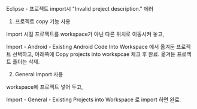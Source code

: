 Eclipse - 프로젝트 import시 "Invalid preject description." 에러

1. 프로젝트 copy 기능 사용

import 시킬 프로젝트를 workspace가 아닌 다른 위치로 이동시켜 놓고,

Import - Android - Existing Android Code Into Workspace 에서 옮겨둔 프로젝트 선택하고, 아래쪽에 Copy projects into workspcae 체크 후 완료. 옮겨둔 프로젝트 폴더는 삭제.

 

2. General import 사용

workspace에 프로젝트 넣어 두고,

Import - General - Existing Projects into Workspace 로 import 하면 완료.
